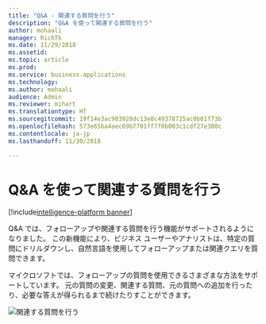 ```yaml
---
title: "Q&A - 関連する質問を行う"
description: "Q&A を使って関連する質問を行う"
author: mohaali
manager: RichTk
ms.date: 11/29/2018
ms.assetid: 
ms.topic: article
ms.prod: 
ms.service: business-applications
ms.technology: 
ms.author: mohaali
audience: Admin
ms.reviewer: mihart
ms.translationtype: HT
ms.sourcegitcommit: 19f14e3ac903928dc13e8c49378725ac0b01f73b
ms.openlocfilehash: 573e65ba4aec69b7701ff7f0b003c1cdf27e380c
ms.contentlocale: ja-jp
ms.lasthandoff: 11/30/2018

--- 
```


#  <a name="ask-related-questions-using-qa"></a>Q&A を使って関連する質問を行う

[!include[intelligence-platform banner](../../includes/intelligence-platform.md)] 

Q&A では、フォローアップや関連する質問を行う機能がサポートされるようになりました。 この新機能により、ビジネス ユーザーやアナリストは、特定の質問にドリルダウンし、自然言語を使用してフォローアップまたは関連クエリを質問できます。

マイクロソフトでは、フォローアップの質問を使用できるさまざまな方法をサポートしています。 元の質問の変更、関連する質問、元の質問への追加を行ったり、必要な答えが得られるまで続けたりすことができます。

![関連する質問を行う](media/qnafollowup.png "関連する質問を行う")


